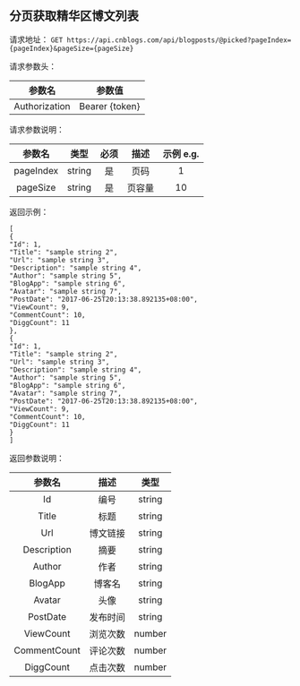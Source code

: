 ## 分页获取精华区博文列表

请求地址：
`GET https://api.cnblogs.com/api/blogposts/@picked?pageIndex={pageIndex}&pageSize={pageSize}`



请求参数头：


|参数名|参数值|
|:---:|:---:|
|Authorization|Bearer {token}|


请求参数说明：

|参数名|类型|必须|描述|示例 e.g.|
|:---:|:---:|:---:|:---:|:---:|
|pageIndex|string|是|页码|1|
|pageSize|string|是|页容量|10|




返回示例：
```
[
{
"Id": 1,
"Title": "sample string 2",
"Url": "sample string 3",
"Description": "sample string 4",
"Author": "sample string 5",
"BlogApp": "sample string 6",
"Avatar": "sample string 7",
"PostDate": "2017-06-25T20:13:38.892135+08:00",
"ViewCount": 9,
"CommentCount": 10,
"DiggCount": 11
},
{
"Id": 1,
"Title": "sample string 2",
"Url": "sample string 3",
"Description": "sample string 4",
"Author": "sample string 5",
"BlogApp": "sample string 6",
"Avatar": "sample string 7",
"PostDate": "2017-06-25T20:13:38.892135+08:00",
"ViewCount": 9,
"CommentCount": 10,
"DiggCount": 11
}
]
```
返回参数说明：

|参数名|描述|类型|
|:---:|:---:|:---:|
|Id|编号|string|
|Title|标题|string|
|Url|博文链接|string|
|Description|摘要|string|
|Author|作者|string|
|BlogApp|博客名|string|
|Avatar|头像|string|
|PostDate|发布时间|string|
|ViewCount|浏览次数|number|
|CommentCount|评论次数|number|
|DiggCount|点击次数|number|